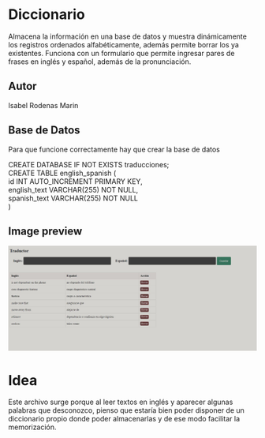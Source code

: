 # Diccionario
Almacena la información en una base de datos y muestra dinámicamente los registros ordenados alfabéticamente, además permite borrar los ya existentes.
Funciona con un formulario que permite ingresar pares de frases en inglés y español, además de la pronunciación.  

## Autor
Isabel Rodenas Marin

## Base de Datos
Para que funcione correctamente hay que crear la base de datos
  
CREATE DATABASE IF NOT EXISTS traducciones;  
CREATE TABLE english_spanish (  
    id INT AUTO_INCREMENT PRIMARY KEY,  
    english_text VARCHAR(255) NOT NULL,  
    spanish_text VARCHAR(255) NOT NULL  
)

## Image preview
![Preview](https://raw.githubusercontent.com/isromar/PHP/main/diccionario/preview.JPG)

# Idea
Este archivo surge porque al leer textos en inglés y aparecer algunas palabras que desconozco, pienso que estaría bien poder disponer de un diccionario propio donde poder almacenarlas y de ese modo facilitar la memorización.  
